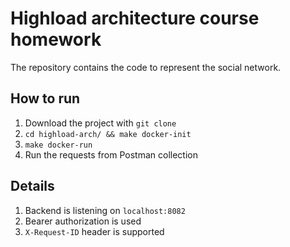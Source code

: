 # Highload architecture course homework
The repository contains the code to represent the social network.

## How to run

1. Download the project with `git clone`
2. `cd highload-arch/ && make docker-init`
3. `make docker-run`
4. Run the requests from Postman collection

## Details
1. Backend is listening on `localhost:8082`
2. Bearer authorization is used
3. `X-Request-ID` header is supported
